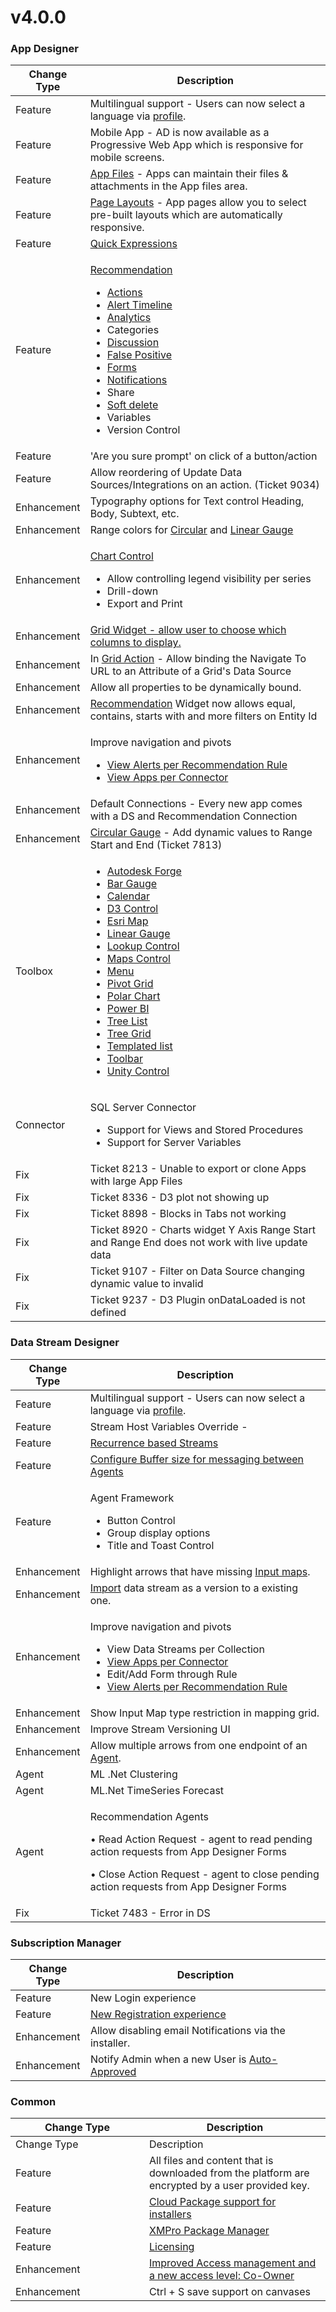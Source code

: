 # v4.0.0

### App Designer

| Change Type | Description                                                                                                                                                                                                                                                                                                                                                                                                                                                                                                                                                                                                                                                                                                                                                                                                                                                                                                                                                                                                                                                                                                                                                                                                                                                 |
| ----------- | ----------------------------------------------------------------------------------------------------------------------------------------------------------------------------------------------------------------------------------------------------------------------------------------------------------------------------------------------------------------------------------------------------------------------------------------------------------------------------------------------------------------------------------------------------------------------------------------------------------------------------------------------------------------------------------------------------------------------------------------------------------------------------------------------------------------------------------------------------------------------------------------------------------------------------------------------------------------------------------------------------------------------------------------------------------------------------------------------------------------------------------------------------------------------------------------------------------------------------------------------------------- |
| Feature     | Multilingual support - Users can now select a language via [profile](../../administration/users/profile.md#how-to-edit-a-profile).                                                                                                                                                                                                                                                                                                                                                                                                                                                                                                                                                                                                                                                                                                                                                                                                                                                                                                                                                                                                                                                                                                                          |
| Feature     | Mobile App - AD is now available as a Progressive Web App which is responsive for mobile screens.                                                                                                                                                                                                                                                                                                                                                                                                                                                                                                                                                                                                                                                                                                                                                                                                                                                                                                                                                                                                                                                                                                                                                           |
| Feature     | [App Files](../../concepts/application/app-files.md) - Apps can maintain their files & attachments in the App files area.                                                                                                                                                                                                                                                                                                                                                                                                                                                                                                                                                                                                                                                                                                                                                                                                                                                                                                                                                                                                                                                                                                                                   |
| Feature     | [Page Layouts](../../concepts/application/page.md#page-layouts) - App pages allow you to select pre-built layouts which are automatically responsive.                                                                                                                                                                                                                                                                                                                                                                                                                                                                                                                                                                                                                                                                                                                                                                                                                                                                                                                                                                                                                                                                                                       |
| Feature     | [Quick Expressions](../../concepts/application/variables-and-expressions.md#quick-expressions)                                                                                                                                                                                                                                                                                                                                                                                                                                                                                                                                                                                                                                                                                                                                                                                                                                                                                                                                                                                                                                                                                                                                                              |
| Feature     | <p><a href="../../concepts/recommendation/">Recommendation</a></p><ul><li><a href="../../concepts/recommendation/recommendation-alert.md#actions">Actions</a></li><li><a href="../../concepts/recommendation/recommendation-alert.md#timeline">Alert Timeline</a></li><li><a href="../../concepts/recommendation/recommendation-alert.md#analytics-1">Analytics</a></li><li>Categories</li><li><a href="../../concepts/recommendation/recommendation-alert.md#discussion">Discussion</a></li><li><a href="../../concepts/recommendation/recommendation-alert.md#analytics">False Positive</a></li><li><a href="../../concepts/recommendation/form.md">Forms</a></li><li><a href="../../concepts/recommendation/notification.md">Notifications</a></li><li>Share</li><li><a href="../../concepts/recommendation/deleted-items.md">Soft delete</a></li><li>Variables</li><li>Version Control</li></ul>                                                                                                                                                                                                                                                                                                                                                        |
| Feature     | 'Are you sure prompt' on click of a button/action                                                                                                                                                                                                                                                                                                                                                                                                                                                                                                                                                                                                                                                                                                                                                                                                                                                                                                                                                                                                                                                                                                                                                                                                           |
| Feature     | Allow reordering of Update Data Sources/Integrations on an action. (Ticket 9034)                                                                                                                                                                                                                                                                                                                                                                                                                                                                                                                                                                                                                                                                                                                                                                                                                                                                                                                                                                                                                                                                                                                                                                            |
| Enhancement | Typography options for Text control Heading, Body, Subtext, etc.                                                                                                                                                                                                                                                                                                                                                                                                                                                                                                                                                                                                                                                                                                                                                                                                                                                                                                                                                                                                                                                                                                                                                                                            |
| Enhancement | Range colors for [Circular](../../blocks/visualizations/circular-gauge.md) and [Linear Gauge](../../blocks/visualizations/linear-gauge.md)                                                                                                                                                                                                                                                                                                                                                                                                                                                                                                                                                                                                                                                                                                                                                                                                                                                                                                                                                                                                                                                                                                                  |
| Enhancement | <p><a href="../../blocks/visualizations/chart.md">Chart Control</a></p><ul><li>Allow controlling legend visibility per series</li><li>Drill-down</li><li>Export and Print</li></ul>                                                                                                                                                                                                                                                                                                                                                                                                                                                                                                                                                                                                                                                                                                                                                                                                                                                                                                                                                                                                                                                                         |
| Enhancement | [Grid Widget - allow user to choose which columns to display.](../../blocks/basic/data-grid.md#show-column-chooser)                                                                                                                                                                                                                                                                                                                                                                                                                                                                                                                                                                                                                                                                                                                                                                                                                                                                                                                                                                                                                                                                                                                                         |
| Enhancement | In [Grid Action](../../blocks/basic/data-grid.md#action) - Allow binding the Navigate To URL to an Attribute of a Grid's Data Source                                                                                                                                                                                                                                                                                                                                                                                                                                                                                                                                                                                                                                                                                                                                                                                                                                                                                                                                                                                                                                                                                                                        |
| Enhancement | Allow all properties to be dynamically bound.                                                                                                                                                                                                                                                                                                                                                                                                                                                                                                                                                                                                                                                                                                                                                                                                                                                                                                                                                                                                                                                                                                                                                                                                               |
| Enhancement | [Recommendation](../../blocks/recommendations/recommendations.md) Widget now allows equal, contains, starts with and more filters on Entity Id                                                                                                                                                                                                                                                                                                                                                                                                                                                                                                                                                                                                                                                                                                                                                                                                                                                                                                                                                                                                                                                                                                              |
| Enhancement | <p>Improve navigation and pivots</p><ul><li><a href="../../concepts/recommendation/rule.md#view-related-alerts">View Alerts per Recommendation Rule</a></li><li><a href="../../concepts/connector.md#view-and-edit-applications">View Apps per Connector</a></li></ul>                                                                                                                                                                                                                                                                                                                                                                                                                                                                                                                                                                                                                                                                                                                                                                                                                                                                                                                                                                                      |
| Enhancement | Default Connections - Every new app comes with a DS and Recommendation Connection                                                                                                                                                                                                                                                                                                                                                                                                                                                                                                                                                                                                                                                                                                                                                                                                                                                                                                                                                                                                                                                                                                                                                                           |
| Enhancement | [Circular Gauge](../../blocks/visualizations/circular-gauge.md) - Add dynamic values to Range Start and End (Ticket 7813)                                                                                                                                                                                                                                                                                                                                                                                                                                                                                                                                                                                                                                                                                                                                                                                                                                                                                                                                                                                                                                                                                                                                   |
| Toolbox     | <ul><li><a href="../../blocks/visualizations/autodesk-forge.md">Autodesk Forge</a></li><li><a href="../../blocks/visualizations/bar-gauge.md">Bar Gauge</a></li><li><a href="../../blocks/basic/calendar.md">Calendar</a></li><li><a href="../../blocks/visualizations/d3-visualization.md">D3 Control</a></li><li><a href="../../blocks/visualizations/esri-map.md">Esri Map</a></li><li><a href="../../blocks/visualizations/linear-gauge.md">Linear Gauge</a></li><li><a href="../../blocks/basic/lookup.md">Lookup Control</a></li><li><a href="../../blocks/visualizations/map.md">Maps Control</a></li><li><a href="../../blocks/layout/menu.md">Menu</a></li><li><a href="../../blocks/visualizations/pivot-grid.md">Pivot Grid</a></li><li><a href="../../blocks/visualizations/polar-chart.md">Polar Chart</a></li><li><a href="../../blocks/visualizations/power-bi.md">Power BI</a></li><li><a href="../../blocks/basic/tree-list.md">Tree List</a></li><li><a href="../../blocks/basic/tree-grid.md">Tree Grid</a></li><li><a href="../../blocks/layout/templated-list.md">Templated list</a></li><li><a href="../../blocks/layout/toolbar.md">Toolbar</a></li><li><a href="../../blocks/visualizations/unity-1.md">Unity Control</a></li></ul> |
| Connector   | <p>SQL Server Connector</p><ul><li>Support for Views and Stored Procedures</li><li>Support for Server Variables</li></ul>                                                                                                                                                                                                                                                                                                                                                                                                                                                                                                                                                                                                                                                                                                                                                                                                                                                                                                                                                                                                                                                                                                                                   |
| Fix         | Ticket 8213 - Unable to export or clone Apps with large App Files                                                                                                                                                                                                                                                                                                                                                                                                                                                                                                                                                                                                                                                                                                                                                                                                                                                                                                                                                                                                                                                                                                                                                                                           |
| Fix         | Ticket 8336 - D3 plot not showing up                                                                                                                                                                                                                                                                                                                                                                                                                                                                                                                                                                                                                                                                                                                                                                                                                                                                                                                                                                                                                                                                                                                                                                                                                        |
| Fix         | Ticket 8898 - Blocks in Tabs not working                                                                                                                                                                                                                                                                                                                                                                                                                                                                                                                                                                                                                                                                                                                                                                                                                                                                                                                                                                                                                                                                                                                                                                                                                    |
| Fix         | Ticket 8920 - Charts widget Y Axis Range Start and Range End does not work with live update data                                                                                                                                                                                                                                                                                                                                                                                                                                                                                                                                                                                                                                                                                                                                                                                                                                                                                                                                                                                                                                                                                                                                                            |
| Fix         | Ticket 9107 - Filter on Data Source changing dynamic value to invalid                                                                                                                                                                                                                                                                                                                                                                                                                                                                                                                                                                                                                                                                                                                                                                                                                                                                                                                                                                                                                                                                                                                                                                                       |
| Fix         | Ticket 9237 - D3 Plugin onDataLoaded is not defined                                                                                                                                                                                                                                                                                                                                                                                                                                                                                                                                                                                                                                                                                                                                                                                                                                                                                                                                                                                                                                                                                                                                                                                                         |

### Data Stream Designer

| Change Type | Description                                                                                                                                                                                                                                                                                                                                        |
| ----------- | -------------------------------------------------------------------------------------------------------------------------------------------------------------------------------------------------------------------------------------------------------------------------------------------------------------------------------------------------- |
| Feature     | Multilingual support - Users can now select a language via [profile](../../administration/users/profile.md#how-to-edit-a-profile).                                                                                                                                                                                                                 |
| Feature     | Stream Host Variables Override -                                                                                                                                                                                                                                                                                                                   |
| Feature     | [Recurrence based Streams](../../how-to-guides/data-streams/manage-recurrent-data-streams.md)                                                                                                                                                                                                                                                      |
| Feature     | [Configure Buffer size for messaging between Agents](../../concepts/data-stream/#buffer-size)                                                                                                                                                                                                                                                      |
| Feature     | <p>Agent Framework</p><ul><li>Button Control</li><li>Group display options</li><li>Title and Toast Control</li></ul>                                                                                                                                                                                                                               |
| Enhancement | Highlight arrows that have missing [Input maps](../../how-to-guides/data-streams/setup-input-mappings.md).                                                                                                                                                                                                                                         |
| Enhancement | [Import](../../how-to-guides/import-export-and-clone.md) data stream as a version to a existing one.                                                                                                                                                                                                                                               |
| Enhancement | <p>Improve navigation and pivots</p><ul><li>View Data Streams per Collection</li><li><a href="../../concepts/connector.md#view-and-edit-applications">View Apps per Connector</a></li><li>Edit/Add Form through Rule</li><li><a href="../../concepts/recommendation/rule.md#view-related-alerts">View Alerts per Recommendation Rule</a></li></ul> |
| Enhancement | Show Input Map type restriction in mapping grid.                                                                                                                                                                                                                                                                                                   |
| Enhancement | Improve Stream Versioning UI                                                                                                                                                                                                                                                                                                                       |
| Enhancement | Allow multiple arrows from one endpoint of an [Agent](../../concepts/agent/).                                                                                                                                                                                                                                                                      |
| Agent       | ML .Net Clustering                                                                                                                                                                                                                                                                                                                                 |
| Agent       | ML.Net TimeSeries Forecast                                                                                                                                                                                                                                                                                                                         |
| Agent       | <p>Recommendation Agents</p><p>•	Read Action Request - agent to read pending action requests from App Designer Forms</p><p>•	Close Action Request - agent to close pending action requests from App Designer Forms</p>                                                                                                                             |
| Fix         | Ticket 7483 - Error in DS                                                                                                                                                                                                                                                                                                                          |

### Subscription Manager

| Change Type | Description                                                                                                                             |
| ----------- | --------------------------------------------------------------------------------------------------------------------------------------- |
| Feature     | New Login experience                                                                                                                    |
| Feature     | [New Registration experience](../../administration/users/register-an-account.md)                                                        |
| Enhancement | Allow disabling email Notifications via the installer.                                                                                  |
| Enhancement | Notify Admin when a new User is [Auto-Approved](../../administration/subscriptions-admin/setup-auto-approvals-default-subscriptions.md) |

### Common

<table data-header-hidden><thead><tr><th width="197.9802908664658">Change Type</th><th>Description</th></tr></thead><tbody><tr><td>Change Type</td><td>Description</td></tr><tr><td>Feature</td><td>All files and content that is downloaded from the platform are encrypted by a user provided key.</td></tr><tr><td>Feature</td><td><a href="../../installation/2.-deployment/">Cloud Package support for installers</a></td></tr><tr><td>Feature</td><td><a href="../../how-to-guides/agents/packaging-agents.md">XMPro Package Manager</a></td></tr><tr><td>Feature</td><td><a href="../../administration/companies/manage-license.md">Licensing</a></td></tr><tr><td>Enhancement</td><td><a href="../../concepts/manage-access.md">Improved Access management and a new access level: Co-Owner</a></td></tr><tr><td>Enhancement</td><td>Ctrl + S save support on canvases</td></tr></tbody></table>

